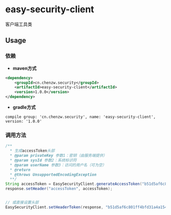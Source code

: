 # easy-security-client

客户端工具类

## Usage

### 依赖

- **maven方式**
 
``` xml
<dependency>
    <groupId>cn.chenzw.security</groupId>
    <artifactId>easy-security-client</artifactId>
    <version>1.0.0</version>
</dependency>

```

- **gradle方式**

```
compile group: 'cn.chenzw.security', name: 'easy-security-client', version: '1.0.0'
```

### 调用方法

``` java
/**
  * 生成accessToken头部
  * @param privateKey 参数1：密钥（由服务端提供）
  * @param sysId 参数2：系统标识符
  * @param userName 参数3：访问的用户名（可为空）
  * @return
  * @throws UnsupportedEncodingException
  **/
String accessToken = EasySecurityClient.generateAccessToken("b51d5af6c801ff4bfd31a4a154f35d35", "crm", "admin");
response.setHeader("accessToken", accessToken);


// 或直接设置头部
EasySecurityClient.setHeaderToken(response, "b51d5af6c801ff4bfd31a4a154f35d35", "crm", "admin");

```

